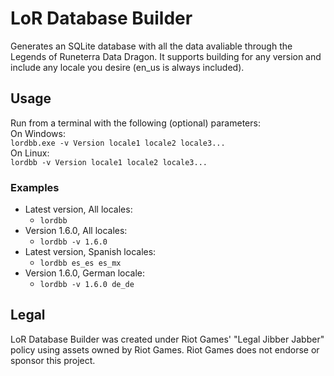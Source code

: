 # LoR Database Builder
Generates an SQLite database with all the data avaliable through the Legends of Runeterra Data Dragon. It supports building for any version and include any locale you desire (en_us is always included).
## Usage
Run from a terminal with the following (optional) parameters:<br>
On Windows:<br>
```lordbb.exe -v Version locale1 locale2 locale3...```<br>
On Linux:<br>
```lordbb -v Version locale1 locale2 locale3...```
### Examples
- Latest version, All locales:
  - ```lordbb```
- Version 1.6.0, All locales:
  - ```lordbb -v 1.6.0```
- Latest version, Spanish locales:
  - ```lordbb es_es es_mx```
- Version 1.6.0, German locale:
  - ```lordbb -v 1.6.0 de_de```

## Legal
LoR Database Builder was created under Riot Games' "Legal Jibber Jabber" policy using assets owned by Riot Games.  Riot Games does not endorse or sponsor this project.
